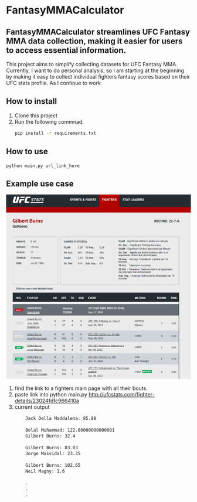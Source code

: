 # FantasyMMACalculator

## FantasyMMACalculator streamlines UFC Fantasy MMA data collection, making it easier for users to access essential information.

This project aims to simplify collecting datasets for UFC Fantasy MMA. Currently, I want to do personal analysis, so I am starting at the beginning by making it easy to collect individual fighters fantasy scores based on their UFC stats profile. As I continue to work 


## How to install
1. Clone this project
2. Run the following commnad:
    ```bash
    pip install -r requirements.txt

## How to use
    
    python main.py url_link_here


## Example use case
![Alt text](img/ufcstats.png)

1. find the link to a fighters main page with all their bouts.
2. paste link into python main.py http://ufcstats.com/fighter-details/23024fdfc966410a
3. current output
    ``` Gilbert Burns: 55.81
        Jack Della Maddalena: 85.88

        Belal Muhammad: 122.80000000000001
        Gilbert Burns: 32.4

        Gilbert Burns: 83.03
        Jorge Masvidal: 23.35

        Gilbert Burns: 102.65
        Neil Magny: 1.6

        .
        .
        .